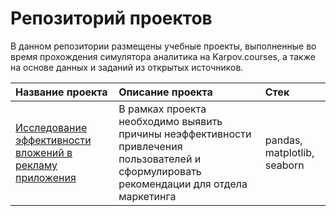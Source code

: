 # Репозиторий проектов

В данном репозитории размещены учебные проекты, выполненные во время прохождения симулятора аналитика на Karpov.courses, а также на основе данных и заданий из открытых источников.

| **Название проекта**                  | **Описание проекта**                                          | **Стек**                                 |
|:--------------------------------------|:--------------------------------------------------------------|:------------------------------------------------|
|[Исследование эффективности вложений в рекламу приложения](https://github.com/alexey-zamarin/Study_projects/tree/main/1.%20%D0%9F%D1%80%D0%BE%D0%B5%D0%BA%D1%82.%20%D0%98%D1%81%D1%81%D0%BB%D0%B5%D0%B4%D0%BE%D0%B2%D0%B0%D0%BD%D0%B8%D0%B5%20%D1%8D%D1%84%D1%84%D0%B5%D0%BA%D1%82%D0%B8%D0%B2%D0%BD%D0%BE%D1%81%D1%82%D0%B8%20%D0%B2%D0%BB%D0%BE%D0%B6%D0%B5%D0%BD%D0%B8%D0%B9%20%D0%B2%20%D1%80%D0%B5%D0%BA%D0%BB%D0%B0%D0%BC%D1%83)| В рамках проекта необходимо выявить причины неэффективности привлечения пользователей и сформулировать рекомендации для отдела маркетинга | pandas, matplotlib, seaborn|
